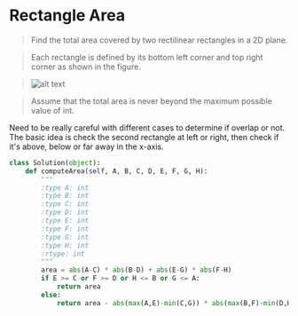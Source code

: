 # Rectangle Area

> Find the total area covered by two rectilinear rectangles in a 2D plane.

> Each rectangle is defined by its bottom left corner and top right corner as shown in the figure.

> ![alt text](https://leetcode.com/static/images/problemset/rectangle_area.png)

> Assume that the total area is never beyond the maximum possible value of int.

Need to be really careful with different cases to determine if overlap or not. The basic idea is check the second rectangle at left or right, then check if it's above, below or far away in the x-axis.

```Python
class Solution(object):
    def computeArea(self, A, B, C, D, E, F, G, H):
        """
        :type A: int
        :type B: int
        :type C: int
        :type D: int
        :type E: int
        :type F: int
        :type G: int
        :type H: int
        :rtype: int
        """
        area = abs(A-C) * abs(B-D) + abs(E-G) * abs(F-H)
        if E >= C or F >= D or H <= B or G <= A:
            return area
        else:
            return area - abs(max(A,E)-min(C,G)) * abs(max(B,F)-min(D,H))
```
